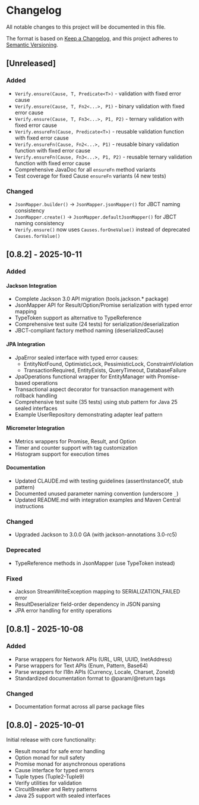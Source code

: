# Changelog

All notable changes to this project will be documented in this file.

The format is based on [Keep a Changelog](https://keepachangelog.com/en/1.0.0/),
and this project adheres to [Semantic Versioning](https://semver.org/spec/v2.0.0.html).

## [Unreleased]

### Added
- `Verify.ensure(Cause, T, Predicate<T>)` - validation with fixed error cause
- `Verify.ensure(Cause, T, Fn2<...>, P1)` - binary validation with fixed error cause
- `Verify.ensure(Cause, T, Fn3<...>, P1, P2)` - ternary validation with fixed error cause
- `Verify.ensureFn(Cause, Predicate<T>)` - reusable validation function with fixed error cause
- `Verify.ensureFn(Cause, Fn2<...>, P1)` - reusable binary validation function with fixed error cause
- `Verify.ensureFn(Cause, Fn3<...>, P1, P2)` - reusable ternary validation function with fixed error cause
- Comprehensive JavaDoc for all `ensureFn` method variants
- Test coverage for fixed Cause `ensureFn` variants (4 new tests)

### Changed
- `JsonMapper.builder()` → `JsonMapper.jsonMapper()` for JBCT naming consistency
- `JsonMapper.create()` → `JsonMapper.defaultJsonMapper()` for JBCT naming consistency
- `Verify.ensure()` now uses `Causes.forOneValue()` instead of deprecated `Causes.forValue()`

## [0.8.2] - 2025-10-11

### Added

#### Jackson Integration
- Complete Jackson 3.0 API migration (tools.jackson.* package)
- JsonMapper API for Result/Option/Promise serialization with typed error mapping
- TypeToken support as alternative to TypeReference
- Comprehensive test suite (24 tests) for serialization/deserialization
- JBCT-compliant factory method naming (deserializedCause)

#### JPA Integration
- JpaError sealed interface with typed error causes:
  - EntityNotFound, OptimisticLock, PessimisticLock, ConstraintViolation
  - TransactionRequired, EntityExists, QueryTimeout, DatabaseFailure
- JpaOperations functional wrapper for EntityManager with Promise-based operations
- Transactional aspect decorator for transaction management with rollback handling
- Comprehensive test suite (35 tests) using stub pattern for Java 25 sealed interfaces
- Example UserRepository demonstrating adapter leaf pattern

#### Micrometer Integration
- Metrics wrappers for Promise, Result, and Option
- Timer and counter support with tag customization
- Histogram support for execution times

#### Documentation
- Updated CLAUDE.md with testing guidelines (assertInstanceOf, stub pattern)
- Documented unused parameter naming convention (underscore `_`)
- Updated README.md with integration examples and Maven Central instructions

### Changed
- Upgraded Jackson to 3.0.0 GA (with jackson-annotations 3.0-rc5)

### Deprecated
- TypeReference methods in JsonMapper (use TypeToken instead)

### Fixed
- Jackson StreamWriteException mapping to SERIALIZATION_FAILED error
- ResultDeserializer field-order dependency in JSON parsing
- JPA error handling for entity operations

## [0.8.1] - 2025-10-08

### Added
- Parse wrappers for Network APIs (URL, URI, UUID, InetAddress)
- Parse wrappers for Text APIs (Enum, Pattern, Base64)
- Parse wrappers for I18n APIs (Currency, Locale, Charset, ZoneId)
- Standardized documentation format to @param/@return tags

### Changed
- Documentation format across all parse package files

## [0.8.0] - 2025-10-01

Initial release with core functionality:
- Result<T> monad for safe error handling
- Option<T> monad for null safety
- Promise<T> monad for asynchronous operations
- Cause interface for typed errors
- Tuple types (Tuple2-Tuple9)
- Verify utilities for validation
- CircuitBreaker and Retry patterns
- Java 25 support with sealed interfaces
